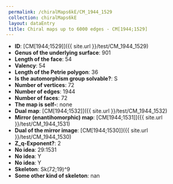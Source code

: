 ```yaml
--- 
 permalink: /chiralMaps6kE/CM_1944_1529 
 collection: chiralMaps6kE
 layout: dataEntry
 title: Chiral maps up to 6000 edges - CM[1944;1529]
---
```


- **ID**: [CM[1944;1529]]({{ site.url }}/test/CM_1944_1529)
- **Genus of the underlying surface**: 901
- **Length of the face**: 54
- **Valency**: 54
- **Length of the Petrie polygon**: 36
- **Is the automorphism group solvable?**: S
- **Number of vertices**: 72
- **Number of edges**: 1944
- **Number of faces**: 72
- **The map is self-**: none
- **Dual map**: [CM[1944;1532]]({{ site.url }}/test/CM_1944_1532)
- **Mirror (enantihomorphic) map**: [CM[1944;1531]]({{ site.url }}/test/CM_1944_1531)
- **Dual of the mirror image**: [CM[1944;1530]]({{ site.url }}/test/CM_1944_1530)
- **Z_q-Exponent?**: 2
- **No idea**:  29:1531
- **No idea**: Y
- **No idea**: Y
- **Skeleton**: Sk(72;19)^9
- **Some other kind of skeleton**: nan
